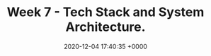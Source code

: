 ---
layout: post
title: "Week 7 - Tech Stack and System Architecture."
date: 2020-12-04 17:40:35 +0000
categories: jekyll update
---